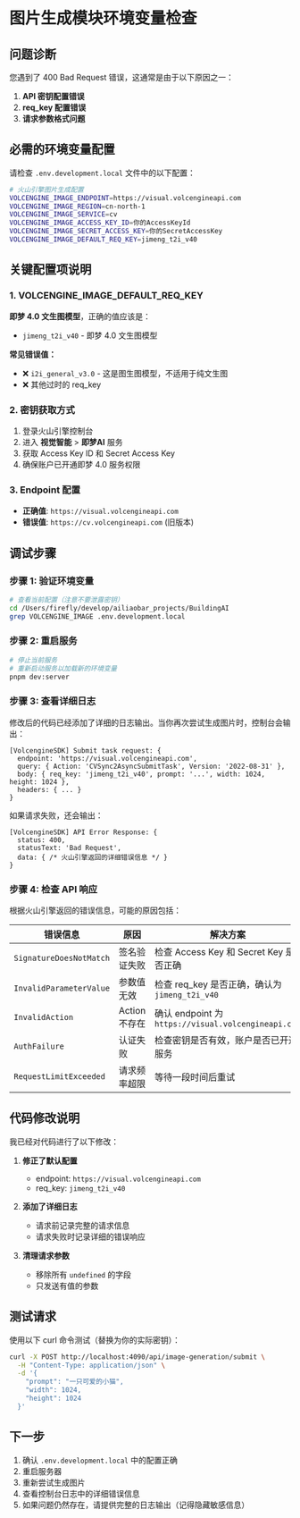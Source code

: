 # 图片生成模块环境变量检查

## 问题诊断

您遇到了 400 Bad Request 错误，这通常是由于以下原因之一：

1. **API 密钥配置错误**
2. **req_key 配置错误**
3. **请求参数格式问题**

## 必需的环境变量配置

请检查 `.env.development.local` 文件中的以下配置：

```bash
# 火山引擎图片生成配置
VOLCENGINE_IMAGE_ENDPOINT=https://visual.volcengineapi.com
VOLCENGINE_IMAGE_REGION=cn-north-1
VOLCENGINE_IMAGE_SERVICE=cv
VOLCENGINE_IMAGE_ACCESS_KEY_ID=你的AccessKeyId
VOLCENGINE_IMAGE_SECRET_ACCESS_KEY=你的SecretAccessKey
VOLCENGINE_IMAGE_DEFAULT_REQ_KEY=jimeng_t2i_v40
```

## 关键配置项说明

### 1. VOLCENGINE_IMAGE_DEFAULT_REQ_KEY

**即梦 4.0 文生图模型**，正确的值应该是：
- `jimeng_t2i_v40` - 即梦 4.0 文生图模型

**常见错误值：**
- ❌ `i2i_general_v3.0` - 这是图生图模型，不适用于纯文生图
- ❌ 其他过时的 req_key

### 2. 密钥获取方式

1. 登录火山引擎控制台
2. 进入 **视觉智能** > **即梦AI** 服务
3. 获取 Access Key ID 和 Secret Access Key
4. 确保账户已开通即梦 4.0 服务权限

### 3. Endpoint 配置

- **正确值**: `https://visual.volcengineapi.com`
- **错误值**: `https://cv.volcengineapi.com` (旧版本)

## 调试步骤

### 步骤 1: 验证环境变量

```bash
# 查看当前配置（注意不要泄露密钥）
cd /Users/firefly/develop/ailiaobar_projects/BuildingAI
grep VOLCENGINE_IMAGE .env.development.local
```

### 步骤 2: 重启服务

```bash
# 停止当前服务
# 重新启动服务以加载新的环境变量
pnpm dev:server
```

### 步骤 3: 查看详细日志

修改后的代码已经添加了详细的日志输出。当你再次尝试生成图片时，控制台会输出：

```
[VolcengineSDK] Submit task request: {
  endpoint: 'https://visual.volcengineapi.com',
  query: { Action: 'CVSync2AsyncSubmitTask', Version: '2022-08-31' },
  body: { req_key: 'jimeng_t2i_v40', prompt: '...', width: 1024, height: 1024 },
  headers: { ... }
}
```

如果请求失败，还会输出：

```
[VolcengineSDK] API Error Response: {
  status: 400,
  statusText: 'Bad Request',
  data: { /* 火山引擎返回的详细错误信息 */ }
}
```

### 步骤 4: 检查 API 响应

根据火山引擎返回的错误信息，可能的原因包括：

| 错误信息 | 原因 | 解决方案 |
|---------|------|---------|
| `SignatureDoesNotMatch` | 签名验证失败 | 检查 Access Key 和 Secret Key 是否正确 |
| `InvalidParameterValue` | 参数值无效 | 检查 req_key 是否正确，确认为 `jimeng_t2i_v40` |
| `InvalidAction` | Action 不存在 | 确认 endpoint 为 `https://visual.volcengineapi.com` |
| `AuthFailure` | 认证失败 | 检查密钥是否有效，账户是否已开通服务 |
| `RequestLimitExceeded` | 请求频率超限 | 等待一段时间后重试 |

## 代码修改说明

我已经对代码进行了以下修改：

1. **修正了默认配置**
   - endpoint: `https://visual.volcengineapi.com`
   - req_key: `jimeng_t2i_v40`

2. **添加了详细日志**
   - 请求前记录完整的请求信息
   - 请求失败时记录详细的错误响应

3. **清理请求参数**
   - 移除所有 `undefined` 的字段
   - 只发送有值的参数

## 测试请求

使用以下 curl 命令测试（替换为你的实际密钥）：

```bash
curl -X POST http://localhost:4090/api/image-generation/submit \
  -H "Content-Type: application/json" \
  -d '{
    "prompt": "一只可爱的小猫",
    "width": 1024,
    "height": 1024
  }'
```

## 下一步

1. 确认 `.env.development.local` 中的配置正确
2. 重启服务器
3. 重新尝试生成图片
4. 查看控制台日志中的详细错误信息
5. 如果问题仍然存在，请提供完整的日志输出（记得隐藏敏感信息）
